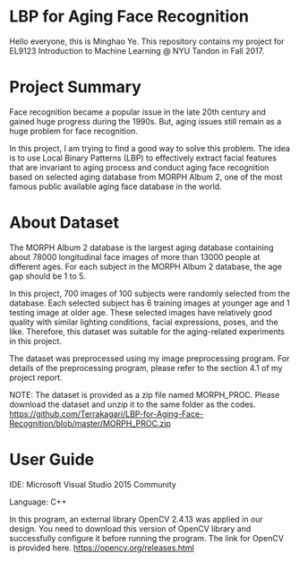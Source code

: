 # LBP for Aging Face Recognition

Hello everyone, this is Minghao Ye. This repository contains my project for EL9123 Introduction to Machine Learning @ NYU Tandon in Fall 2017.

# Project Summary

Face recognition became a popular issue in the late 20th century and gained huge progress during the 1990s. But, aging issues still remain as a huge problem for face recognition. 

In this project, I am trying to find a good way to solve this problem. The idea is to use Local Binary Patterns (LBP) to effectively extract facial features that are invariant to aging process and conduct aging face recognition based on selected aging database from MORPH Album 2, one of the most famous public available aging face database in the world. 

# About Dataset

The MORPH Album 2 database is the largest aging database containing about 78000 longitudinal face images of more than 13000 people at different ages. For each subject in the MORPH Album 2 database, the age gap should be 1 to 5. 

In this project, 700 images of 100 subjects were randomly selected from the database. Each selected subject has 6 training images at younger age and 1 testing image at older age. These selected images have relatively good quality with similar lighting conditions, facial expressions, poses, and the like. Therefore, this dataset was suitable for the aging-related experiments in this project.

The dataset was preprocessed using my image preprocessing program. For details of the preprocessing program, please refer to the section 4.1 of my project report.

NOTE: The dataset is provided as a zip file named MORPH_PROC. Please download the dataset and unzip it to the same folder as the codes. https://github.com/Terrakagari/LBP-for-Aging-Face-Recognition/blob/master/MORPH_PROC.zip 

# User Guide

IDE: Microsoft Visual Studio 2015 Community

Language: C++

In this program, an external library OpenCV 2.4.13 was applied in our design. You need to download this version of OpenCV library and successfully configure it before running the program. The link for OpenCV is provided here. https://opencv.org/releases.html
